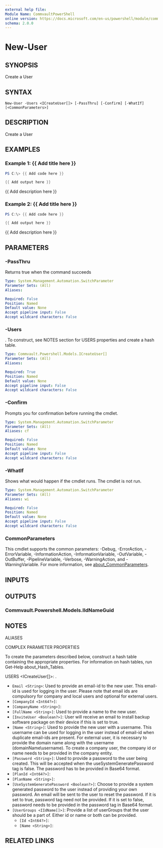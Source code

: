 ```yaml
---
external help file:
Module Name: CommvaultPowerShell
online version: https://docs.microsoft.com/en-us/powershell/module/commvaultpowershell/new-user
schema: 2.0.0
---
```


# New-User

## SYNOPSIS
Create a User

## SYNTAX

```
New-User -Users <ICreateUser[]> [-PassThru] [-Confirm] [-WhatIf] [<CommonParameters>]
```

## DESCRIPTION
Create a User

## EXAMPLES

### Example 1: {{ Add title here }}
```powershell
PS C:\> {{ Add code here }}

{{ Add output here }}
```

{{ Add description here }}

### Example 2: {{ Add title here }}
```powershell
PS C:\> {{ Add code here }}

{{ Add output here }}
```

{{ Add description here }}

## PARAMETERS

### -PassThru
Returns true when the command succeeds

```yaml
Type: System.Management.Automation.SwitchParameter
Parameter Sets: (All)
Aliases:

Required: False
Position: Named
Default value: None
Accept pipeline input: False
Accept wildcard characters: False
```

### -Users
.
To construct, see NOTES section for USERS properties and create a hash table.

```yaml
Type: Commvault.Powershell.Models.ICreateUser[]
Parameter Sets: (All)
Aliases:

Required: True
Position: Named
Default value: None
Accept pipeline input: False
Accept wildcard characters: False
```

### -Confirm
Prompts you for confirmation before running the cmdlet.

```yaml
Type: System.Management.Automation.SwitchParameter
Parameter Sets: (All)
Aliases: cf

Required: False
Position: Named
Default value: None
Accept pipeline input: False
Accept wildcard characters: False
```

### -WhatIf
Shows what would happen if the cmdlet runs.
The cmdlet is not run.

```yaml
Type: System.Management.Automation.SwitchParameter
Parameter Sets: (All)
Aliases: wi

Required: False
Position: Named
Default value: None
Accept pipeline input: False
Accept wildcard characters: False
```

### CommonParameters
This cmdlet supports the common parameters: -Debug, -ErrorAction, -ErrorVariable, -InformationAction, -InformationVariable, -OutVariable, -OutBuffer, -PipelineVariable, -Verbose, -WarningAction, and -WarningVariable. For more information, see [about_CommonParameters](http://go.microsoft.com/fwlink/?LinkID=113216).

## INPUTS

## OUTPUTS

### Commvault.Powershell.Models.IIdNameGuid

## NOTES

ALIASES

COMPLEX PARAMETER PROPERTIES

To create the parameters described below, construct a hash table containing the appropriate properties. For information on hash tables, run Get-Help about_Hash_Tables.


USERS <ICreateUser[]>: .
  - `Email <String>`: Used to provide an email-id to the new user. This email-id is used for logging in the user. Please note that email ids are compulsory for company and local users and optional for external users.
  - `[CompanyId <Int64?>]`: 
  - `[CompanyName <String>]`: 
  - `[FullName <String>]`: Used to provide a name to the new user.
  - `[InviteUser <Boolean?>]`: User will receive an email to install backup software package on their device if this is set to true.
  - `[Name <String>]`: Used to provide the new user with a username. This username can be used for logging in the user instead of email-id when duplicate email-ids are present. For external user, it is necessary to provide the domain name along with the username (domainName\\username). To create a company user, the company id or name needs to be provided in the company entity.
  - `[Password <String>]`: Used to provide a password to the user being created. This will be accepted when the useSystemGeneratePassword tag is false. The password has to be provided in Base64 format.
  - `[PlanId <Int64?>]`: 
  - `[PlanName <String>]`: 
  - `[UseSystemGeneratePassword <Boolean?>]`: Choose to provide a system generated password to the user instead of providing your own password. An email will be sent to the user to reset the password. If it is set to true, password tag need not be provided. If it is set to false, password needs to be provided in the password tag in Base64 format.
  - `[UserGroups <IIdName[]>]`: Provide a list of userGroups that the user should be a part of. Either id or name or both can be provided.
    - `[Id <Int64?>]`: 
    - `[Name <String>]`: 

## RELATED LINKS

